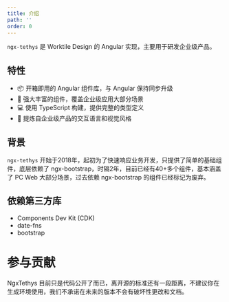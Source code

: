```yaml
---
title: 介绍
path: ''
order: 0
---
```


`ngx-tethys` 是 Worktile Design 的 Angular 实现，主要用于研发企业级产品。

## 特性
- 📦 开箱即用的 Angular 组件库，与 Angular 保持同步升级
- 🚀 强大丰富的组件，覆盖企业级应用大部分场景
- 💻 使用 TypeScript 构建，提供完整的类型定义
- 🏡 提炼自企业级产品的交互语言和视觉风格

## 背景
`ngx-tethys` 开始于2018年，起初为了快速响应业务开发，只提供了简单的基础组件，底层依赖了 ngx-bootstrap，时隔2年，目前已经有40+多个组件，基本涵盖了 PC Web 大部分场景，过去依赖 ngx-bootstrap 的组件已经标记为废弃。

## 依赖第三方库
- Components Dev Kit (CDK)
- date-fns
- bootstrap

# 参与贡献
NgxTethys 目前只是代码公开了而已，离开源的标准还有一段距离，不建议你在生成环境使用，我们不承诺在未来的版本不会有破坏性更改和文档。
